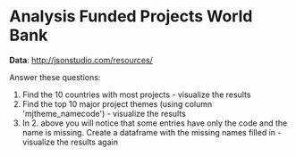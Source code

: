 # Analysis Funded Projects World Bank
__Data__: http://jsonstudio.com/resources/

Answer these questions:
1. Find the 10 countries with most projects - visualize the results
2. Find the top 10 major project themes (using column 'mjtheme_namecode') - visualize the results
3. In 2. above you will notice that some entries have only the code and the name is missing. Create a dataframe with the missing names filled in - visualize the results again
